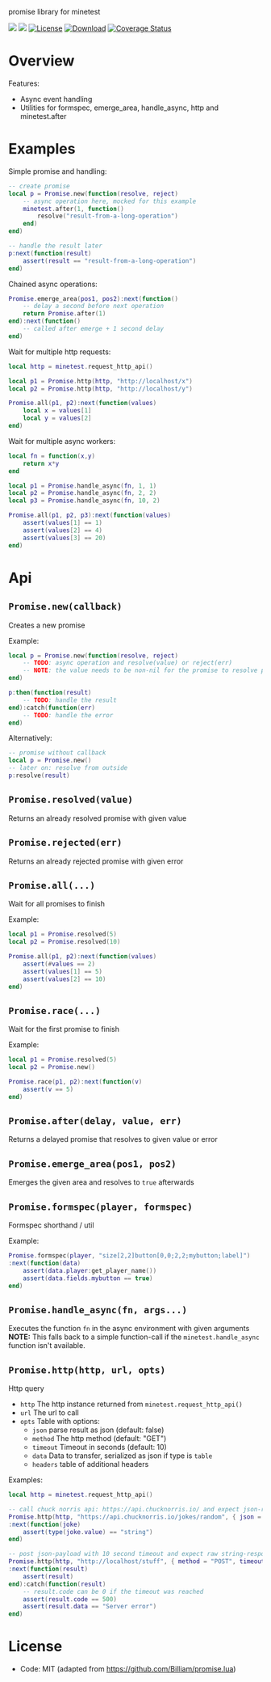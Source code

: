 promise library for minetest

![](https://github.com/mt-mods/promise/workflows/luacheck/badge.svg)
![](https://github.com/mt-mods/promise/workflows/test/badge.svg)
[![License](https://img.shields.io/badge/License-MIT-green.svg)](license.txt)
[![Download](https://img.shields.io/badge/Download-ContentDB-blue.svg)](https://content.minetest.net/packages/mt-mods/promise)
[![Coverage Status](https://coveralls.io/repos/github/mt-mods/promise/badge.svg?branch=master)](https://coveralls.io/github/mt-mods/promise?branch=master)

# Overview

Features:
* Async event handling
* Utilities for formspec, emerge_area, handle_async, http and minetest.after

# Examples


Simple promise and handling:
```lua
-- create promise
local p = Promise.new(function(resolve, reject)
    -- async operation here, mocked for this example
    minetest.after(1, function()
        resolve("result-from-a-long-operation")
    end)
end)

-- handle the result later
p:next(function(result)
    assert(result == "result-from-a-long-operation")
end)
```

Chained async operations:
```lua
Promise.emerge_area(pos1, pos2):next(function()
    -- delay a second before next operation
    return Promise.after(1)
end):next(function()
    -- called after emerge + 1 second delay
end)
```

Wait for multiple http requests:
```lua
local http = minetest.request_http_api()

local p1 = Promise.http(http, "http://localhost/x")
local p2 = Promise.http(http, "http://localhost/y")

Promise.all(p1, p2):next(function(values)
    local x = values[1]
    local y = values[2]
end)
```

Wait for multiple async workers:
```lua
local fn = function(x,y)
    return x*y
end

local p1 = Promise.handle_async(fn, 1, 1)
local p2 = Promise.handle_async(fn, 2, 2)
local p3 = Promise.handle_async(fn, 10, 2)

Promise.all(p1, p2, p3):next(function(values)
    assert(values[1] == 1)
    assert(values[2] == 4)
    assert(values[3] == 20)
end)
```

# Api

## `Promise.new(callback)`

Creates a new promise

Example:
```lua
local p = Promise.new(function(resolve, reject)
    -- TODO: async operation and resolve(value) or reject(err)
    -- NOTE: the value needs to be non-nil for the promise to resolve properly
end)

p:then(function(result)
    -- TODO: handle the result
end):catch(function(err)
    -- TODO: handle the error
end)
```

Alternatively:
```lua
-- promise without callback
local p = Promise.new()
-- later on: resolve from outside
p:resolve(result)
```

## `Promise.resolved(value)`

Returns an already resolved promise with given value

## `Promise.rejected(err)`

Returns an already rejected promise with given error

## `Promise.all(...)`

Wait for all promises to finish

Example:
```lua
local p1 = Promise.resolved(5)
local p2 = Promise.resolved(10)

Promise.all(p1, p2):next(function(values)
    assert(#values == 2)
    assert(values[1] == 5)
    assert(values[2] == 10)
end)
```

## `Promise.race(...)`

Wait for the first promise to finish

Example:
```lua
local p1 = Promise.resolved(5)
local p2 = Promise.new()

Promise.race(p1, p2):next(function(v)
    assert(v == 5)
end)
```

## `Promise.after(delay, value, err)`

Returns a delayed promise that resolves to given value or error

## `Promise.emerge_area(pos1, pos2)`

Emerges the given area and resolves to `true` afterwards

## `Promise.formspec(player, formspec)`

Formspec shorthand / util

Example:
```lua
Promise.formspec(player, "size[2,2]button[0,0;2,2;mybutton;label]")
:next(function(data)
    assert(data.player:get_player_name())
    assert(data.fields.mybutton == true)
end)
```

## `Promise.handle_async(fn, args...)`

Executes the function `fn` in the async environment with given arguments
**NOTE:** This falls back to a simple function-call if the `minetest.handle_async` function isn't available.

## `Promise.http(http, url, opts)`

Http query

* `http` The http instance returned from `minetest.request_http_api()`
* `url` The url to call
* `opts` Table with options:
  * `json` parse result as json (default: false)
  * `method` The http method (default: "GET")
  * `timeout` Timeout in seconds (default: 10)
  * `data` Data to transfer, serialized as json if type is `table`
  * `headers` table of additional headers

Examples:
```lua
local http = minetest.request_http_api()

-- call chuck norris api: https://api.chucknorris.io/ and expect json-response
Promise.http(http, "https://api.chucknorris.io/jokes/random", { json = true })
:next(function(joke)
    assert(type(joke.value) == "string")
end)

-- post json-payload with 10 second timeout and expect raw string-response (or error)
Promise.http(http, "http://localhost/stuff", { method = "POST", timeout = 10, data = { x=123 } })
:next(function(result)
    assert(result)
end):catch(function(result)
    -- result.code can be 0 if the timeout was reached
    assert(result.code == 500)
    assert(result.data == "Server error")
end)
```

# License

* Code: MIT (adapted from https://github.com/Billiam/promise.lua)